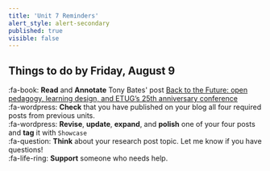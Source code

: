 ```yaml
---
title: 'Unit 7 Reminders'
alert_style: alert-secondary
published: true
visible: false
---
```


## Things to do by Friday, August 9
:fa-book: **Read** and **Annotate** Tony Bates' post [Back to the Future: open pedagogy, learning design, and ETUG’s 25th anniversary conference](https://www.tonybates.ca/2019/06/24/back-to-the-future-open-pedagogy-learning-design-and-etugs-25th-anniversary-conference/)  
:fa-wordpress: **Check** that you have published on your blog all four required posts from previous units.  
:fa-wordpress: **Revise**, **update**, **expand**, and **polish** one of your four posts and **tag** it with `Showcase`  
:fa-question: **Think** about your research post topic. Let me know if you have questions!    
:fa-life-ring: **Support** someone who needs help.
